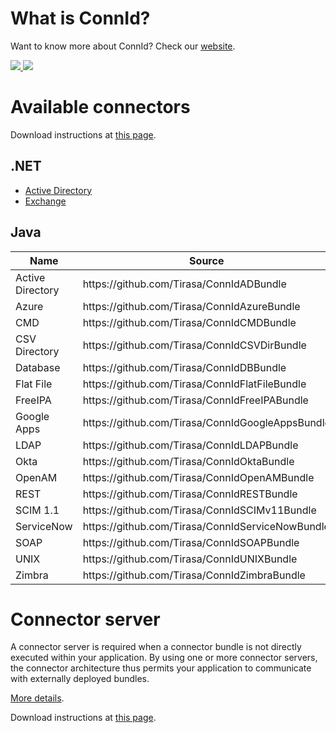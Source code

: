<!--

    ====================
    DO NOT ALTER OR REMOVE COPYRIGHT NOTICES OR THIS HEADER.

    Copyright 2013 ConnId. All rights reserved.

    The contents of this file are subject to the terms of the Common Development
    and Distribution License("CDDL") (the "License").  You may not use this file
    except in compliance with the License.

    You can obtain a copy of the License at
    http://opensource.org/licenses/cddl1.php
    See the License for the specific language governing permissions and limitations
    under the License.

    When distributing the Covered Code, include this CDDL Header Notice in each file
    and include the License file at http://opensource.org/licenses/cddl1.php.
    If applicable, add the following below this CDDL Header, with the fields
    enclosed by brackets [] replaced by your own identifying information:
    "Portions Copyrighted [year] [name of copyright owner]"
    ====================

-->
# What is ConnId?
Want to know more about ConnId? Check our [website](http://connid.tirasa.net/).

<a href="https://github.com/Tirasa/ConnId/actions/workflows/ci.yml">
  <img src="https://github.com/Tirasa/ConnId/actions/workflows/ci.yml/badge.svg"/>
</a>
<a href="#">
  <img src="https://img.shields.io/maven-central/v/net.tirasa.connid/connid.png"/>
</a>

# Available connectors
Download instructions at [this page](https://connid.atlassian.net/wiki/display/BASE/Downloads).

## .NET
   * [Active Directory](https://connid.atlassian.net/wiki/display/BASE/Active+Directory)
   * [Exchange](https://connid.atlassian.net/wiki/display/BASE/Exchange)

## Java
<table>
<thead>
 <tr>
   <th>Name</th>
   <th>Source</th>
   <th>Wiki</th>
   <th>Issues</th>
   <th></th>
 </tr>
</thead>
<tbody>
 <tr>
  <td>Active Directory</td>
  <td>https://github.com/Tirasa/ConnIdADBundle</td>
  <td><a href="https://connid.atlassian.net/wiki/pages/viewpage.action?pageId=360482">wiki</a></td>
  <td><a href="https://connid.atlassian.net/browse/AD">issues</a></td>
  <td><a href="https://github.com/Tirasa/ConnIdADBundle/actions/workflows/ci.yml"><img src="https://github.com/Tirasa/ConnIdADBundle/actions/workflows/ci.yml/badge.svg"/></a></td>
 </tr>
 <tr>
  <td>Azure</td>
  <td>https://github.com/Tirasa/ConnIdAzureBundle</td>
  <td><a href="https://connid.atlassian.net/wiki/display/BASE/Azure">wiki</a></td>
  <td><a href="https://connid.atlassian.net/browse/AZURE">issues</a></td>
  <td><a href="https://github.com/Tirasa/ConnIdAzureBundle/actions/workflows/ci.yml"><img src="https://github.com/Tirasa/ConnIdAzureBundle/actions/workflows/ci.yml/badge.svg"/></a></td>
 </tr>
  <tr>
  <td>CMD</td>
  <td>https://github.com/Tirasa/ConnIdCMDBundle</td>
  <td><a href="https://connid.atlassian.net/wiki/display/BASE/CMD">wiki</a></td>
  <td><a href="https://connid.atlassian.net/browse/CMD">issues</a></td>
  <td><a href="https://travis-ci.org/Tirasa/ConnIdCMDBundle"><img src="https://api.travis-ci.org/Tirasa/ConnIdCMDBundle.png"/></a></td>
 </tr>
 <tr>
  <td>CSV Directory</td>
  <td>https://github.com/Tirasa/ConnIdCSVDirBundle</td>
  <td><a href="https://connid.atlassian.net/wiki/display/BASE/CSV+Directory">wiki</a></td>
  <td><a href="https://connid.atlassian.net/browse/CSVDIR">issues</a></td>
  <td><a href="https://github.com/Tirasa/ConnIdCSVDirBundle/actions/workflows/ci.yml"><img src="https://github.com/Tirasa/ConnIdCSVDirBundle/actions/workflows/ci.yml/badge.svg"/></a></td>
 </tr>
 <tr>
  <td>Database</td>
  <td>https://github.com/Tirasa/ConnIdDBBundle</td>
  <td><a href="https://connid.atlassian.net/wiki/display/BASE/Database">wiki</a></td>
  <td><a href="https://connid.atlassian.net/browse/DB">issues</a></td>
  <td><a href="https://github.com/Tirasa/ConnIdDBBundle/actions/workflows/ci.yml"><img src="https://github.com/Tirasa/ConnIdDBBundle/actions/workflows/ci.yml/badge.svg"/></a></td>
 </tr>
 <tr>
  <td>Flat File</td>
  <td>https://github.com/Tirasa/ConnIdFlatFileBundle</td>
  <td><a href="https://connid.atlassian.net/wiki/display/BASE/Flat+File">wiki</a></td>
  <td><a href="https://connid.atlassian.net/browse/FLATFILE">issues</a></td>
  <td><a href="https://travis-ci.org/Tirasa/ConnIdFlatFileBundle"><img src="https://api.travis-ci.org/Tirasa/ConnIdFlatFileBundle.png"/></a></td>
 </tr>
 <tr>
  <td>FreeIPA</td>
  <td>https://github.com/Tirasa/ConnIdFreeIPABundle</td>
  <td><a href="https://connid.atlassian.net/wiki/display/BASE/FreeIPA">wiki</a></td>
  <td><a href="https://connid.atlassian.net/browse/FREEIPA">issues</a></td>
  <td><a href="https://travis-ci.org/Tirasa/ConnIdFreeIPABundle"><img src="https://api.travis-ci.org/Tirasa/ConnIdFreeIPABundle.png"/></a></td>
 </tr>
 <tr>
  <td>Google Apps</td>
  <td>https://github.com/Tirasa/ConnIdGoogleAppsBundle</td>
  <td><a href="https://connid.atlassian.net/wiki/display/BASE/Google+Apps">wiki</a></td>
  <td><a href="https://connid.atlassian.net/browse/GOOGLEAPPS">issues</a></td>
  <td><a href="https://github.com/Tirasa/ConnIdGoogleAppsBundle/actions/workflows/ci.yml"><img src="https://github.com/Tirasa/ConnIdGoogleAppsBundle/actions/workflows/ci.yml/badge.svg"/></a></td>
 </tr>
 <tr>
  <td>LDAP</td>
  <td>https://github.com/Tirasa/ConnIdLDAPBundle</td>
  <td><a href="https://connid.atlassian.net/wiki/display/BASE/LDAP">wiki</a></td>
  <td><a href="https://connid.atlassian.net/browse/LDAP">issues</a></td>
  <td><a href="https://github.com/Tirasa/ConnIdLDAPBundle/actions/workflows/ci.yml"><img src="https://github.com/Tirasa/ConnIdLDAPBundle/actions/workflows/ci.yml/badge.svg"/></a></td>
 </tr>
 <tr>
  <td>Okta</td>
  <td>https://github.com/Tirasa/ConnIdOktaBundle</td>
  <td><a href="https://connid.atlassian.net/wiki/display/BASE/Okta">wiki</a></td>
  <td><a href="https://connid.atlassian.net/browse/OKTA">issues</a></td>
 <td><a href="https://github.com/Tirasa/ConnIdOktaBundle/actions/workflows/ci.yml"><img src="https://github.com/Tirasa/ConnIdOktaBundle/actions/workflows/ci.yml/badge.svg"/></a></td>
 </tr>
 <tr>
  <td>OpenAM</td>
  <td>https://github.com/Tirasa/ConnIdOpenAMBundle</td>
  <td><a href="https://connid.atlassian.net/wiki/display/BASE/OpenAM">wiki</a></td>
  <td><a href="https://connid.atlassian.net/browse/OPENAM">issues</a></td>
  <td><a href="https://travis-ci.org/Tirasa/ConnIdOpenAMBundle"><img src="https://api.travis-ci.org/Tirasa/ConnIdOpenAMBundle.png"/></a></td>
 </tr>
<tr>
  <td>REST</td>
  <td>https://github.com/Tirasa/ConnIdRESTBundle</td>
  <td><a href="https://connid.atlassian.net/wiki/display/BASE/REST">wiki</a></td>
  <td><a href="https://connid.atlassian.net/browse/REST">issues</a></td>
  <td><a href="https://github.com/Tirasa/ConnIdRESTBundle/actions/workflows/ci.yml"><img src="https://github.com/Tirasa/ConnIdRESTBundle/actions/workflows/ci.yml/badge.svg"/></a></td>
 </tr>
 <tr>
  <td>SCIM 1.1</td>
  <td>https://github.com/Tirasa/ConnIdSCIMv11Bundle</td>
  <td><a href="https://connid.atlassian.net/wiki/display/BASE/SCIM+1.1">wiki</a></td>
  <td><a href="https://connid.atlassian.net/browse/SCIMV11">issues</a></td>
  <td><a href="https://github.com/Tirasa/ConnIdSCIMv11Bundle/actions/workflows/ci.yml"><img src="https://github.com/Tirasa/ConnIdSCIMv11Bundle/actions/workflows/ci.yml/badge.svg"/></a></td>
 </tr>
 <tr>
  <td>ServiceNow</td>
  <td>https://github.com/Tirasa/ConnIdServiceNowBundle</td>
  <td><a href="https://connid.atlassian.net/wiki/display/BASE/ServiceNow">wiki</a></td>
  <td><a href="https://connid.atlassian.net/browse/SERVICENOW">issues</a></td>
  <td><a href="https://travis-ci.org/Tirasa/ConnIdServiceNowBundle"><img src="https://api.travis-ci.org/Tirasa/ConnIdServiceNowBundle.png"/></a></td>
 </tr>
 <tr>
  <td>SOAP</td>
  <td>https://github.com/Tirasa/ConnIdSOAPBundle</td>
  <td><a href="https://connid.atlassian.net/wiki/display/BASE/SOAP">wiki</a></td>
  <td><a href="https://connid.atlassian.net/browse/SOAP">issues</a></td>
  <td><a href="https://travis-ci.org/Tirasa/ConnIdSOAPBundle"><img src="https://api.travis-ci.org/Tirasa/ConnIdSOAPBundle.png"/></a></td>
 </tr>
 <tr>
  <td>UNIX</td>
  <td>https://github.com/Tirasa/ConnIdUNIXBundle</td>
  <td><a href="https://connid.atlassian.net/wiki/display/BASE/UNIX">wiki</a></td>
  <td><a href="https://connid.atlassian.net/browse/UNIX">issues</a></td>
  <td><a href="https://travis-ci.org/Tirasa/ConnIdUNIXBundle"><img src="https://api.travis-ci.org/Tirasa/ConnIdUNIXBundle.png"/></a></td>
  </tr>
 <tr>
  <td>Zimbra</td>
  <td>https://github.com/Tirasa/ConnIdZimbraBundle</td>
  <td><a href="https://connid.atlassian.net/wiki/display/BASE/Zimbra">wiki</a></td>
  <td><a href="https://connid.atlassian.net/browse/Zimbra">issues</a></td>
  <td><a href="https://github.com/Tirasa/ConnIdZimbraBundle/actions/workflows/ci.yml"><img src="https://github.com/Tirasa/ConnIdZimbraBundle/actions/workflows/ci.yml/badge.svg"/></a></td>
 </tr>
 </tbody>
</table>

# Connector server
A connector server is required when a connector bundle is not directly executed within your application. By using one or more connector servers, the connector architecture thus permits your application to communicate with externally deployed bundles.

[More details](https://connid.atlassian.net/wiki/spaces/BASE/pages/360477/Connector+Servers).

Download instructions at [this page](https://connid.atlassian.net/wiki/spaces/BASE/pages/360458/Downloads).

